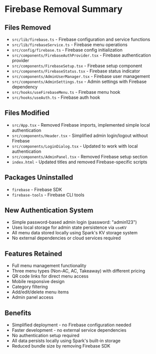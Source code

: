 # Firebase Removal Summary

## Files Removed
- `src/lib/firebase.ts` - Firebase configuration and service functions
- `src/lib/firebaseService.ts` - Firebase menu operations
- `src/config/firebase.ts` - Firebase config initialization
- `src/components/FirebaseAuthProvider.tsx` - Firebase authentication provider
- `src/components/FirebaseSetup.tsx` - Firebase setup component
- `src/components/FirebaseStatus.tsx` - Firebase status indicator
- `src/components/AdminUserManager.tsx` - Firebase user management
- `src/components/AdminSettings.tsx` - Admin settings with Firebase dependency
- `src/hooks/useFirebaseMenu.ts` - Firebase menu hook
- `src/hooks/useAuth.ts` - Firebase auth hook

## Files Modified
- `src/App.tsx` - Removed Firebase imports, implemented simple local authentication
- `src/components/Header.tsx` - Simplified admin login/logout without Firebase
- `src/components/LoginDialog.tsx` - Updated to work with local authentication
- `src/components/AdminPanel.tsx` - Removed Firebase setup section
- `index.html` - Updated titles and removed Firebase-specific scripts

## Packages Uninstalled
- `firebase` - Firebase SDK
- `firebase-tools` - Firebase CLI tools

## New Authentication System
- Simple password-based admin login (password: "admin123")
- Uses local storage for admin state persistence via `useKV`
- All menu data stored locally using Spark's KV storage system
- No external dependencies or cloud services required

## Features Retained
- Full menu management functionality
- Three menu types (Non-AC, AC, Takeaway) with different pricing
- QR code links for direct menu access
- Mobile responsive design
- Category filtering
- Add/edit/delete menu items
- Admin panel access

## Benefits
- Simplified deployment - no Firebase configuration needed
- Faster development - no external service dependencies
- No authentication setup required
- All data persists locally using Spark's built-in storage
- Reduced bundle size by removing Firebase SDK